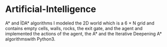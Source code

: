 # Artificial-Intelligence
A* and İDA* algorithms
I modeled the 2D world which is a 6 × N grid and contains empty cells, walls, rocks, the exit gate, and the agent and implemented the actions of the agent, the A* and the Iterative Deepening A* algorithmswith Python3.
